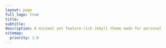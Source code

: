 ```yaml
---
layout: page
full_logo: true
title: 
subtitle: 
description: A minimal yet feature-rich Jekyll theme made for personal websites and blogs.
sitemap:
  priority: 1.0
---
```


<html lang="en">
<head>
    <meta charset="UTF-8">
    <meta name="viewport" content="width=device-width, initial-scale=1.0">
    <title>About ME - Shiqi Yu</title>
    <style>
        body {
            font-family: Arial, sans-serif;
            line-height: 1.6;
            color: #333;
            margin: 0 auto;
            padding: 20px;
        }
        .left-section {
            flex-basis: 30%; /* Controls the width of the left section */
            max-width: 300px; /* Limits the maximum width */
            font-size: 0.9em; /* Adjust font size for the left section */
        }
        .right-section {
            flex-basis: 70%; /* Controls the width of the right section */
            font-size: 1em; /* Adjust font size for the right section */
            line-height: 1.8; /* Add more line height for readability */
        }
        .profile-details {
            list-style: none;
            padding: 0;
            margin: 0;
            font-weight: 500; /* Adds a slight emphasis */
        }
        .profile-details li {
            display: flex;
            align-items: center;
            margin-bottom: 10px;
        }
        .profile-details li span {
            margin-left: 8px;
        }
        .profile-container {
            display: flex;
            align-items: flex-start;
            gap: 20px;
            margin-bottom: 20px;
        }
        .profile-image {
            width: 150px;
            border-radius: 50%;
        }
        .about-section {
            flex: 1;
        }
        .about-section h1 {
            font-size: 2em;
            margin-bottom: 0.3em;
        }
        .about-section p {
            margin: 0.5em 0;
        }
        .info-icons {
            margin-top: 15px;
            list-style-type: none;
            padding: 0;
        }
        .info-icons li {
            margin-bottom: 5px;
            display: flex;
            align-items: center;
        }
        .info-icons li span {
            margin-left: 8px;
        }
        h2 {
            font-size: 1.8em;
            margin-top: 1.5em;
        }
        ul {
            padding-left: 1.2em;
            list-style-type: none;
        }
        ul li {
            margin-bottom: 0.6em;
        }
        ul li b {
            color: #333333; /* Set font color to dark gray for a softer look */
            font-size: 1.1em; /* Slightly larger for emphasis */
        }
        .already-happened {
      text-decoration: line-through;
      color: #777; /* Grayish tone */
      opacity: 0.8; /* Slight fade */
      font-style: normal; /* Keep the text straightforward */
        }
        /* Responsive Design for Smaller Screens */
        @media (max-width: 768px) {
            .container {
                flex-direction: column; /* Stack sections vertically on small screens */
            }
            .left-section, .right-section {
                width: 100%;
                max-width: 100%;
            }

        
    </style>
</head>

<body>

<div class="profile-container">
 <div class="left-section">
    <img src="/assets/img/profile.jpg" alt="Profile Image" class="profile-image">
    <div class="about-section">
        <h1>Yu, Shiqi (Charlotte)</h1>
        <p>she/her</p>
        <p>PhD Student specializing in HCI and XR</p>
        <ul class="info-icons">
            <li><span>📍 Boston, USA</span></li>
            <li><span>🏫 Northeastern University</span></li>
            <li><span>✉️ <a href="mailto:shiqiyu1412@gmail.com">Email</a></span></li>
            <li><span>🐙 <a href="https://github.com/shiqi-yu" target="_blank">Github</a></span></li>
            <li><span>🔗 <a href="https://linkedin.com/in/shiqiyu1412" target="_blank">LinkedIn</a></span></li>
            <li><span>✖️ <a href="https://twitter.com/Shiqi_Yu1412" target="_blank">X (formerly Twitter)</a></span></li>
        </ul>
    </div>
    </div>


<div class="right-section">
<h2>About ME</h2>
<p>Shiqi is a second-year PhD student in <em>Interdisciplinary Design and Media</em> at <a href="https://www.northeastern.edu" target="_blank">Northeastern University</a>. She is a researcher and developer passionate about Extended Reality (XR) and human-computer interaction, with a growing focus on healthcare applications. Shiqi’s research aims to advance XR technologies by designing innovative interfaces and systems that enhance human experiences and improve real-world outcomes.
She explores the integration of virtual and augmented reality with emerging technologies like robotics and IoT, emphasizing their potential in healthcare and other impactful domains. Her work bridges the virtual and physical worlds, striving to develop intuitive, immersive, and meaningful solutions for users in both professional and personal contexts.
</p>

<h2>Research Interests:</h2>
<ul>
    <li><b>XR Interaction & Interface Design:</b> Development of novel, user-centered, and natural interaction techniques and interfaces for immersive XR experiences.</li>
    <li><b>XR Systems & Development:</b>  Integration of XR technologies with IoT and robotics through robust system architectures and multi-modal designs, with a focus on healthcare systems.</li>
    <li><b>XR Applications in Healthcare and Beyond:</b> Implementation of XR solutions to address challenges in healthcare, scientific visualization, and education, enhancing user experiences and outcomes in these critical domains.</li>
</ul>

<p>Before settling in Boston, Shiqi Yu spent wonderful three years in the UK, working as a Research Fellow at <a href="https://www.cranfield.ac.uk/" target="_blank">Cranfield University</a> on XR research for the DEBUT WM project and as an XR Software Developer at the <a href="https://www.gre.ac.uk/" target="_blank">University of Greenwich</a>, where she led the development of an XR security testbed. She holds an M.S. in <em>Design Informatics</em> from the <a href="https://www.ed.ac.uk/" target="_blank">University of Edinburgh</a>, supervised by <a href="https://groups.inf.ed.ac.uk/vishub/bbach/index-homepage.html" target="_blank">Dr. Benjamin Bach</a>, with a thesis on 3D medical data visualization using HoloLens.</p>

<a href="/assets/cv/cv_shiqiyu_20250914.pdf" target="_blank" style="display: inline-block; padding: 10px 20px; background-color: #0066cc; color: #fff; border-radius: 5px; text-decoration: none; font-weight: bold; margin-top: 15px;">
Download My CV
</a>

<div class="footer-space">
</div>
</div>


<br>
<br>
<br>
<br>
<br>
<br>
<br>
